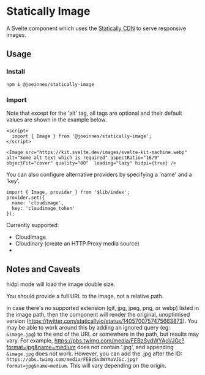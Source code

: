 # Statically Image

A Svelte component which uses the [Statically CDN](https://statically.io/) to serve responsive images.

## Usage

### Install
`npm i @joeinnes/statically-image`

### Import
Note that except for the 'alt' tag, all tags are optional and their default values are shown in the example below.
```
<script>
  import { Image } from '@joeinnes/statically-image';
</script>

<Image src="https://kit.svelte.dev/images/svelte-kit-machine.webp" alt="Some alt text which is required" aspectRatio="16/9" objectFit="cover" quality="80"  loading="lazy" hidpi={true} />
```

You can also configure alternative providers by specifying a 'name' and a 'key'.

```
import { Image, provider } from '$lib/index';
provider.set({
  name: 'cloudimage',
  key: 'cloudimage_token'
});
```

Currently supported:
* Cloudimage
* Cloudinary (create an HTTP Proxy media source)
* 
## Notes and Caveats

hidpi mode will load the image double size.

You should provide a full URL to the image, not a relative path.

In case there's no supported extension (gif, jpg, jpeg, png, or webp) listed in the image path, then the component will render the original, unoptimised version (https://twitter.com/staticallyio/status/1405700757475663873). You may be able to work around this by adding an ignored query (eg: `&image.jpg`) to the end of the URL or somewhere in the path, but results may vary. For example, https://pbs.twimg.com/media/FEBzSvdWYAoVJGc?format=jpg&name=medium does not contain '.jpg', and appending `&image.jpg` does not work. However, you can add the .jpg after the ID: `https://pbs.twimg.com/media/FEBzSvdWYAoVJGc.jpg?format=jpg&name=medium`. This will vary depending on the origin.
